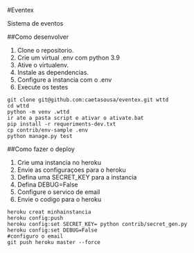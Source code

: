 #Eventex

Sistema de eventos

##Como desenvolver
1. Clone o repositorio.
2. Crie um virtual .env com python 3.9
3. Ative o virtualenv.
4. Instale as dependencias.
5. Configure a instancia com o .env
6. Execute os testes

```Console
git clone git@github.com:caetasousa/eventex.git wttd
cd wttd 
python -m venv .wttd 
ir ate a pasta script e ativar o ativate.bat 
pip install -r requeriments-dev.txt
cp contrib/env-sample .env
python manage.py test
```

##Como fazer o deploy
1. Crie uma instancia no heroku
2. Envie as configuraçoes para o heroku
3. Defina uma SECRET_KEY para a instancia
4. Defina DEBUG=False
5. Configure o servico de email
6. Envie o codigo para o heroku

````Console
heroku creat minhainstancia
heroku config:push
heroku config:set SECRET_KEY= python contrib/secret_gen.py
heroku config:set DEBUG=False
#configuro o email
git push heroku master --force

````